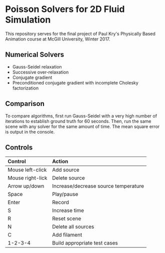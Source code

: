 # Poisson Solvers for 2D Fluid Simulation
This repository serves for the final project of Paul Kry's Physically Based Animation course at McGill University, Winter 2017.

## Numerical Solvers
* Gauss-Seidel relaxation
* Successive over-relaxation
* Conjugate gradient
* Preconditioned conjugate gradient with incomplete Cholesky factorization

## Comparison
To compare algorithms, first run Gauss-Seidel with a very high number of iterations to establish ground truth for 60 seconds. Then, run the same scene with any solver for the same amount of time. The mean square error is output in the console.

## Controls
|Control           | Action                               |
|:-----------------|:--------------------------------------|
| Mouse left-click | Add source                           |
| Mouse right-lick | Delete source                        |
| Arrow up/down    | Increase/decrease source temperature |
| Space            | Play/pause                           |
| Enter            | Record                               |
| S                | Increase time                        |
| R                | Reset scene                          |
| N                | Delete all sources                   |
| C                | Add filament                         |
| 1-2-3-4          | Build appropriate test cases         |
